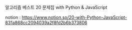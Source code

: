 알고리즘 베스트 20 문제집 with Python & JavaScript

notion : https://www.notion.so/20-with-Python-JavaScript-831a868cc2094039a2f8fd2b6b373806